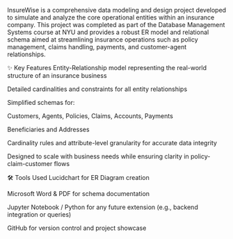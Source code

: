 InsureWise is a comprehensive data modeling and design project developed to simulate and analyze the core operational entities within an insurance company. This project was completed as part of the Database Management Systems course at NYU and provides a robust ER model and relational schema aimed at streamlining insurance operations such as policy management, claims handling, payments, and customer-agent relationships.

✨ Key Features
Entity-Relationship model representing the real-world structure of an insurance business

Detailed cardinalities and constraints for all entity relationships

Simplified schemas for:

Customers, Agents, Policies, Claims, Accounts, Payments

Beneficiaries and Addresses

Cardinality rules and attribute-level granularity for accurate data integrity

Designed to scale with business needs while ensuring clarity in policy-claim-customer flows

🛠 Tools Used
Lucidchart for ER Diagram creation

Microsoft Word & PDF for schema documentation

Jupyter Notebook / Python for any future extension (e.g., backend integration or queries)

GitHub for version control and project showcase


